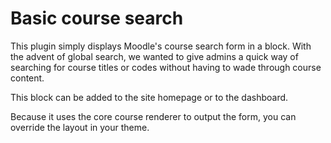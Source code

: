 # Basic course search

This plugin simply displays Moodle's course search form in a block. With the advent of global search, we wanted to give admins a quick way of searching for course titles or codes without having to wade through course content.

This block can be added to the site homepage or to the dashboard.

Because it uses the core course renderer to output the form, you can override the layout in your theme.
